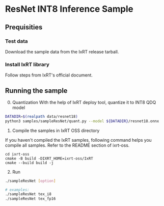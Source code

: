 # ResNet INT8 Inference Sample
## Prequisities

### Test data
Download the sample data from the IxRT release tarball.

### Install IxRT library
Follow steps from IxRT's official document.

## Running the sample
0. Quantization
With the help of IxRT deploy tool, quantize it to INT8 QDQ model
```bash
DATADIR=$(realpath data/resnet18)
python3 samples/sampleResNet/quant.py --model ${DATADIR}/resnet18.onnx --save_model_path ${DATADIR}/resnet18_qdq.onnx
```

1. Compile the samples in IxRT OSS directory

If you haven't compiled the IxRT samples, following command helps you compile all samples.
Refer to the README section of ixrt-oss.

```
cd ixrt-oss
cmake -B build -DIXRT_HOME=ixrt-oss/IxRT
cmake --build build -j
```

2. Run
```bash
./sampleResNet [option]

# examples:
./sampleResNet tex_i8
./sampleResNet tex_fp16
```

